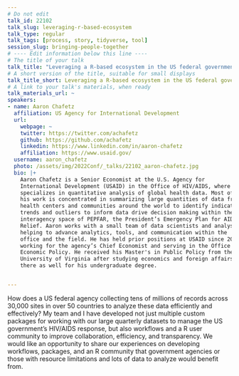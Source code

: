 ```yaml
---
# Do not edit
talk_id: 22102
talk_slug: leveraging-r-based-ecosystem
talk_type: regular
talk_tags: [process, story, tidyverse, tool]
session_slug: bringing-people-together
# ---- Edit information below this line ----
# The title of your talk
talk_title: "Leveraging a R-based ecosystem in the US federal government"
# A short version of the title, suitable for small displays
talk_title_short: Leveraging a R-based ecosystem in the US federal government
# A link to your talk's materials, when ready
talk_materials_url: ~
speakers:
- name: Aaron Chafetz
  affiliation: US Agency for International Development
  url:
    webpage: ~
    twitter: https://twitter.com/achafetz
    github: https://github.com/achafetz
    linkedin: https://www.linkedin.com/in/aaron-chafetz
    affiliation: https://www.usaid.gov/
  username: aaron_chafetz
  photo: /assets/img/2022Conf/_talks/22102_aaron-chafetz.jpg
  bio: |+
    Aaron Chafetz is a Senior Economist at the U.S. Agency for
    International Development (USAID) in the Office of HIV/AIDS, where he
    specializes in quantitative analysis of global health data. Most of
    his work is concentrated in summarizing large quantities of data from
    health centers and communities around the world to identify indicator
    trends and outliers to inform data drive decision making within the
    interagency space of PEPFAR, the President’s Emergency Plan for AIDS
    Relief. Aaron works with a small team of data scientists and analysts,
    helping to advance analytics, tools, and communication within the
    office and the field. He has held prior positions at USAID since 2013,
    working for the agency’s Chief Economist and serving in the Office of
    Economic Policy. He received his Master's in Public Policy from the
    University of Virginia after studying economics and foreign affairs
    there as well for his undergraduate degree.


---
```


<!-- ABSTRACT ----
Please write abstract below. You may use simple markdown (links, code style, bold, italics)
-->

How does a US federal agency collecting tens of millions of records across
30,000 sites in over 50 countries to analyze these data efficiently and
effectively? My team and I have developed not just multiple custom packages
for working with our large quarterly datasets to manage the US government’s
HIV/AIDS response, but also workflows and a R user community to improve
collaboration, efficiency, and transparency. We would like an opportunity to
share our experiences on developing workflows, packages, and an R community
that government agencies or those with resource limitations and lots of data to
analyze would benefit from.

